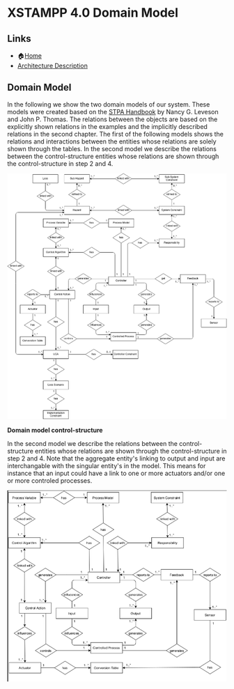 XSTAMPP 4.0 Domain Model
========================

Links
-----
* :house:[Home](README.md)
* [Architecture Description](architecture-description.md)

Domain Model
------------

In the following we show the two domain models of our system. These models were created based on the [STPA Handbook](https://psas.scripts.mit.edu/home/get_file.php?name=STPA_handbook.pdf) by Nancy G. Leveson and John P. Thomas.
The relations between the objects are based on the explicitly shown relations in the examples and the implicitly described relations in the second chapter.
The first of the following models shows the relations and interactions between the entities whose relations are solely shown through the tables.
In the second model we describe the relations between the control-structure entities whose relations are shown through the control-structure in step 2 and 4.

![Domain model](images/domainModelDependencies.png "Domain model")

__Domain model control-structure__

In the second model we describe the relations between the control-structure entities whose relations are shown through the control-structure in step 2 and 4. Note that the aggregate entity's linking to output and input
are interchangable with the singular entity's in the model. This means for instance that an input could have a link to one or more actuators and/or one or more controled processes.

![Domain model control-structure](images/controlStructure.png "Domain model control-structure")
